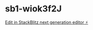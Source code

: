 # sb1-wiok3f2J

[Edit in StackBlitz next generation editor ⚡️](https://stackblitz.com/~/github.com/NeoWakey/sb1-wiok3f2J)